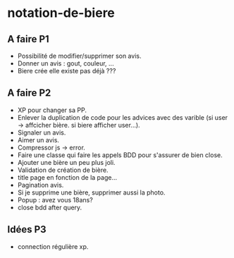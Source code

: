 # notation-de-biere

## A faire P1
- Possibilité de modifier/supprimer son avis.
- Donner un avis : gout, couleur, ...
- Biere crée elle existe pas déjà ???

## A faire P2
- XP pour changer sa PP.
- Enlever la duplication de code pour les advices avec des varible (si user -> affcicher bière. si biere afficher user...).
- Signaler un avis.
- Aimer un avis.
- Compressor js -> error.
- Faire une classe qui faire les appels BDD pour s'assurer de bien close.
- Ajouter une bière un peu plus joli.
- Validation de création de bière.
- title page en fonction de la page...
- Pagination avis.
- Si je supprime une bière, supprimer aussi la photo.
- Popup : avez vous 18ans?
- close bdd after query.

## Idées P3
- connection régulière xp.